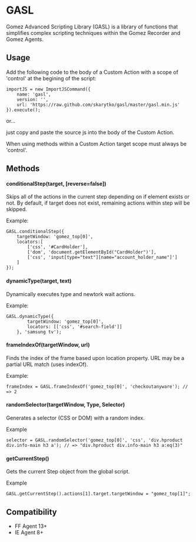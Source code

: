 # GASL

Gomez Advanced Scripting Library (GASL) is a library of functions that simplifies complex scripting techniques within the Gomez Recorder and Gomez Agents.

## Usage

Add the following code to the body of a Custom Action with a scope of 'control' at the begining of the script:

	importJS = new ImportJSCommand({
	    name: 'gasl', 
	    version: '', 
	    url: 'https://raw.github.com/skarytko/gasl/master/gasl.min.js'
	}).execute();

or...

just copy and paste the source js into the body of the Custom Action.

When using methods within a Custom Action target scope must always be 'control'.

## Methods

#### conditionalStep(target, [reverse=false])

Skips all of the actions in the current step depending on if element exists or not.  By default, if target does not exist, remaining actions within step will be skipped.

Example:

	GASL.conditionalStep({
        targetWindow: 'gomez_top[0]',
        locators:[
            ['css', '#CardHolder'],
            ['dom', 'document.getElementById("CardHolder")'],
            ['css', 'input[type="text"][name="account_holder_name"]']
        ]
    });

#### dynamicType(target, text)

Dynamically executes type and newtork wait actions.

Example:
	
	GASL.dynamicType({
			targetWindow: 'gomez_top[0]',
			locators: [['css', '#search-field']]
		}, 'samsung tv');

#### frameIndexOf(targetWindow, url)

Finds the index of the frame based upon location property.  URL may be a partial URL match (uses indexOf).

Example:

	frameIndex = GASL.frameIndexOf('gomez_top[0]', 'checkoutanyware'); // => 2

#### randomSelector(targetWindow, Type, Selector)

Generates a selector (CSS or DOM) with a random index.

Example

	selector = GASL.randomSelector('gomez_top[0]', 'css', 'div.hproduct div.info-main h3 a'); // => "div.hproduct div.info-main h3 a:eq(3)"

#### getCurrentStep()

Gets the current Step object from the global script.

Example

	GASL.getCurrentStep().actions[1].target.targetWindow = "gomez_top[1]";


## Compatibility

* FF Agent 13+
* IE Agent 8+